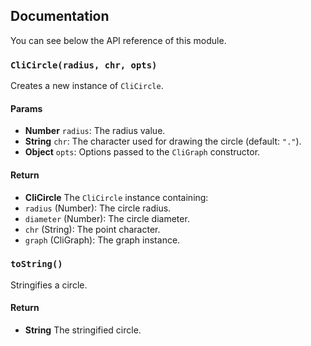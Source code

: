 ## Documentation

You can see below the API reference of this module.

### `CliCircle(radius, chr, opts)`
Creates a new instance of `CliCircle`.

#### Params

- **Number** `radius`: The radius value.
- **String** `chr`: The character used for drawing the circle (default: `"."`).
- **Object** `opts`: Options passed to the `CliGraph` constructor.

#### Return
- **CliCircle** The `CliCircle` instance containing:
 - `radius` (Number): The circle radius.
 - `diameter` (Number): The circle diameter.
 - `chr` (String): The point character.
 - `graph` (CliGraph): The graph instance.

### `toString()`
Stringifies a circle.

#### Return
- **String** The stringified circle.

